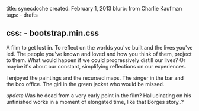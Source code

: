 title: synecdoche
created: February 1, 2013
blurb: from Charlie Kaufman
tags:
    - drafts

css:
    - bootstrap.min.css
---

A film to get lost in.
To reflect on the worlds you've built and the lives you've led.
The people you've known and loved and how you think of them, project to them.
What would happen if we could progressively distill our lives?
Or maybe it's about our constant, simplifying reflections on our experiences.

I enjoyed the paintings and the recursed maps.
The singer in the bar and the box office.
The girl in the green jacket who would be missed.

*update*
Was he dead from a very early point in the film?
Hallucinating on his unfinished works in a moment of elongated time, 
like that Borges story..?
